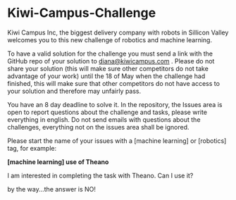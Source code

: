 # Kiwi-Campus-Challenge
Kiwi Campus Inc, the biggest delivery company with robots in Sillicon Valley welcomes you to this new challenge of robotics and machine learning. 

To have a valid solution for the challenge you must send a link with the GitHub repo of your solution to diana@kiwicampus.com . Please do not share your solution (this will make sure other competitors do not take advantage of your work) until the 18 of May when the challenge had finished, this will make sure that other competitors do not have access to your solution and therefore may unfairly pass. 

You have an 8 day deadline to solve it. In the repository, the Issues area is open to report questions about the challenge and tasks, please write everything in english. Do not send emails with questions about the challenges, everything not on the issues area shall be ignored.

Please start the name of your issues with a [machine learning] or [robotics] tag, for example:

**[machine learning] use of Theano**

I am interested in completing the task with Theano. Can I use it?


by the way...the answer is NO!
